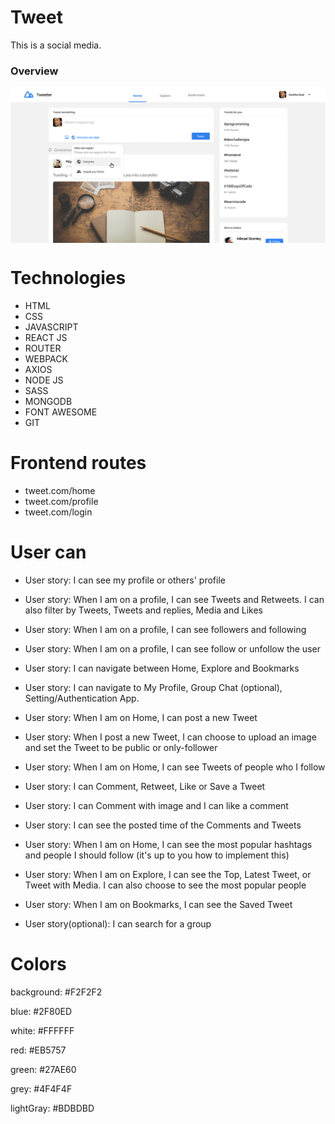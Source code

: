 # Tweet

<p>This is a social media.</p>

### Overview


<img align="center" alt="tweeter clone"  src="./src/assets/tweeter-overview.png"/>

<br>

# Technologies

* HTML
* CSS
* JAVASCRIPT
* REACT JS
* ROUTER
* WEBPACK
* AXIOS
* NODE JS
* SASS
* MONGODB
* FONT AWESOME
* GIT

# Frontend routes

* tweet.com/home
* tweet.com/profile
* tweet.com/login

# User can

* User story: I can see my profile or others' profile

* User story: When I am on a profile, I can see Tweets and Retweets. I can also filter by Tweets, Tweets and replies, Media and Likes

* User story: When I am on a profile, I can see followers and following

* User story: When I am on a profile, I can see follow or unfollow the user

* User story: I can navigate between Home, Explore and Bookmarks

* User story: I can navigate to My Profile, Group Chat (optional), Setting/Authentication App.

* User story: When I am on Home, I can post a new Tweet

* User story: When I post a new Tweet, I can choose to upload an image and set the Tweet to be public or only-follower

* User story: When I am on Home, I can see Tweets of people who I follow

* User story: I can Comment, Retweet, Like or Save a Tweet

* User story: I can Comment with image and I can like a comment

* User story: I can see the posted time of the Comments and Tweets

* User story: When I am on Home, I can see the most popular hashtags and people I should follow (it's up to you how to implement this)

* User story: When I am on Explore, I can see the Top, Latest Tweet, or Tweet with Media. I can also choose to see the most popular people

* User story: When I am on Bookmarks, I can see the Saved Tweet

* User story(optional): I can search for a group


# Colors

background: #F2F2F2

blue: #2F80ED

white: #FFFFFF

red: #EB5757

green: #27AE60

grey: #4F4F4F

lightGray: #BDBDBD



